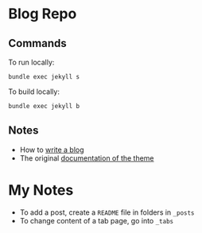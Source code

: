 # Blog Repo

## Commands
To run locally:
```
bundle exec jekyll s
```

To build locally:
```
bundle exec jekyll b
```

## Notes
- How to [write a blog](https://github.com/cotes2020/jekyll-theme-chirpy/blob/master/_posts/2019-08-08-write-a-new-post.md)
- The original [documentation of the theme](https://github.com/cotes2020/jekyll-theme-chirpy)



# My Notes

- To add a post, create a `README` file in folders in `_posts`
- To change content of a tab page, go into `_tabs`
